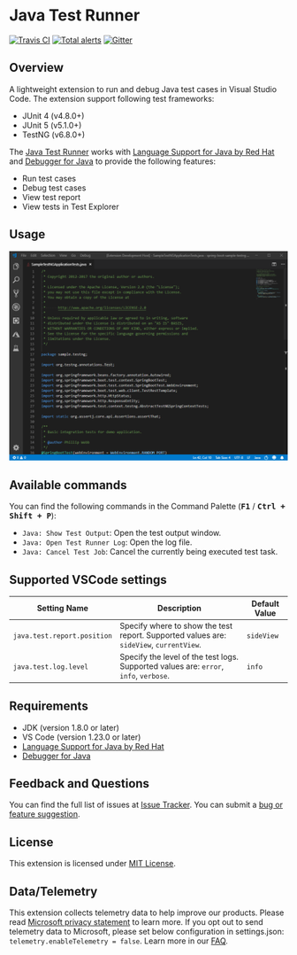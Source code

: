 # Java Test Runner

[![Travis CI](https://travis-ci.org/Microsoft/vscode-java-test.svg?branch=master)](https://travis-ci.org/Microsoft/vscode-java-test)
[![Total alerts](https://img.shields.io/lgtm/alerts/g/Microsoft/vscode-java-test.svg?logo=lgtm&logoWidth=18)](https://lgtm.com/projects/g/Microsoft/vscode-java-test/alerts/)
[![Gitter](https://badges.gitter.im/Microsoft/vscode-java-test.svg)](https://gitter.im/Microsoft/vscode-java-test)

## Overview

A lightweight extension to run and debug Java test cases in Visual Studio Code. The extension support following test frameworks:

- JUnit 4 (v4.8.0+)
- JUnit 5 (v5.1.0+)
- TestNG (v6.8.0+)

The [Java Test Runner](https://marketplace.visualstudio.com/items?itemName=vscjava.vscode-java-test) works with [Language Support for Java by Red Hat](https://marketplace.visualstudio.com/items?itemName=redhat.java) and [Debugger for Java](https://marketplace.visualstudio.com/items?itemName=vscjava.vscode-java-debug) to provide the following features:

- Run test cases
- Debug test cases
- View test report
- View tests in Test Explorer

## Usage

![Run/debug JUnit test](demo/demo.gif)

## Available commands

You can find the following commands in the Command Palette (<kbd>**F1**</kbd> / <kbd>**Ctrl + Shift + P**</kbd>):
- `Java: Show Test Output`: Open the test output window.
- `Java: Open Test Runner Log`: Open the log file.
- `Java: Cancel Test Job`: Cancel the currently being executed test task.

## Supported VSCode settings

| Setting Name | Description | Default Value |
|---|---|---|
| `java.test.report.position` | Specify where to show the test report. Supported values are: `sideView`, `currentView`. | `sideView` |
| `java.test.log.level` | Specify the level of the test logs. Supported values are: `error`, `info`, `verbose`. | `info` |

## Requirements

- JDK (version 1.8.0 or later)
- VS Code (version 1.23.0 or later)
- [Language Support for Java by Red Hat](https://marketplace.visualstudio.com/items?itemName=redhat.java)
- [Debugger for Java](https://marketplace.visualstudio.com/items?itemName=vscjava.vscode-java-debug)

## Feedback and Questions

You can find the full list of issues at [Issue Tracker](https://github.com/Microsoft/vscode-java-test/issues). You can submit a [bug or feature suggestion](https://github.com/Microsoft/vscode-java-test/issues/new).

## License

This extension is licensed under [MIT License](LICENSE.txt).

## Data/Telemetry

This extension collects telemetry data to help improve our products. Please read [Microsoft privacy statement](https://privacy.microsoft.com/en-us/privacystatement) to learn more. If you opt out to send telemetry data to Microsoft, please set below configuration in settings.json: `telemetry.enableTelemetry = false`. Learn more in our [FAQ](https://code.visualstudio.com/docs/supporting/faq#_how-to-disable-telemetry-reporting).
